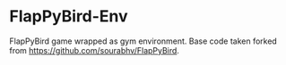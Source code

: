 FlapPyBird-Env
===============

FlapPyBird game wrapped as gym environment. Base code taken forked from https://github.com/sourabhv/FlapPyBird.